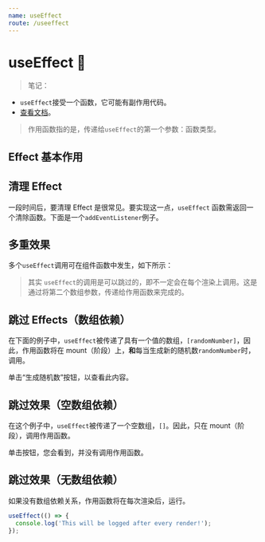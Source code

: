 ```yaml
---
name: useEffect
route: /useeffect
---
```


# useEffect 🦋

> 笔记：

- `useEffect`接受一个函数，它可能有副作用代码。
- [查看文档](https://zh-hans.reactjs.org/docs/hooks-reference.html#useeffect)。

> 作用函数指的是，传递给`useEffect`的第一个参数：函数类型。

## Effect 基本作用

<Editor code={BasicEffect}/>

## 清理 Effect

一段时间后，要清理 Effect 是很常见。要实现这一点，`useEffect` 函数需返回一个清除函数。下面是一个`addEventListener`例子。

<Editor code={EffectCleanup}/>

## 多重效果

多个`useEffect`调用可在组件函数中发生，如下所示：

<Editor code={MultipleEffects}/>

> 其实 `useEffect`的调用是可以跳过的，即不一定会在每个渲染上调用。这是通过将第二个数组参数，传递给作用函数来完成的。

## 跳过 Effects（数组依赖）

在下面的例子中，`useEffect`被传递了具有一个值的数组，`[randomNumber]`，因此，作用函数将在 mount（阶段）上，**和**每当生成新的随机数`randomNumber`时，调用。

单击“生成随机数”按钮，以查看此内容。

<Editor code={ArrayDep}/>

## 跳过效果（空数组依赖）

在这个例子中，`useEffect`被传递了一个空数组，`[]`。因此，只在 mount（阶段），调用作用函数。

单击按钮，您会看到，并没有调用作用函数。

<Editor code={ArrayDepMount}/>

## 跳过效果（无数组依赖）

如果没有数组依赖关系，作用函数将在每次渲染后，运行。

```js
useEffect(() => {
  console.log('This will be logged after every render!');
});
```
